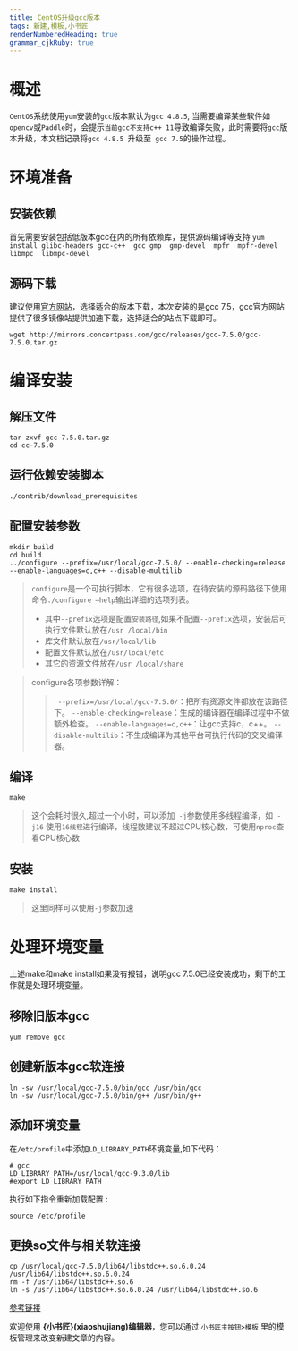 ```yaml
---
title: CentOS升级gcc版本
tags: 新建,模板,小书匠
renderNumberedHeading: true
grammar_cjkRuby: true
---
```

# 概述

`CentOS`系统使用`yum`安装的`gcc`版本默认为`gcc 4.8.5`, 当需要编译某些软件如`opencv`或`Paddle`时，会提示`当前gcc不支持c++ 11`导致编译失败，此时需要将`gcc`版本升级，本文档记录将`gcc 4.8.5 `升级至` gcc 7.5`的操作过程。

# 环境准备
## 安装依赖
首先需要安装包括低版本gcc在内的所有依赖库，提供源码编译等支持
`yum install glibc-headers gcc-c++  gcc gmp  gmp-devel  mpfr  mpfr-devel  libmpc  libmpc-devel`

## 源码下载

建议使用[官方网站](https://gcc.gnu.org/)，选择适合的版本下载，本次安装的是gcc 7.5，gcc官方网站提供了很多镜像站提供加速下载，选择适合的站点下载即可。

`wget http://mirrors.concertpass.com/gcc/releases/gcc-7.5.0/gcc-7.5.0.tar.gz` 

# 编译安装
## 解压文件

```
tar zxvf gcc-7.5.0.tar.gz
cd cc-7.5.0
```

## 运行依赖安装脚本
`./contrib/download_prerequisites`

## 配置安装参数
```
mkdir build
cd build
../configure --prefix=/usr/local/gcc-7.5.0/ --enable-checking=release --enable-languages=c,c++ --disable-multilib
```

> `configure`是一个可执行脚本，它有很多选项，在待安装的源码路径下使用命令`./configure –help`输出详细的选项列表。
> - 其中`--prefix`选项是配置`安装路径`,如果不配置` --prefix `选项，安装后可执行文件默认放在`/usr /local/bin`
> - 库文件默认放在`/usr/local/lib`
> - 配置文件默认放在`/usr/local/etc`
> - 其它的资源文件放在`/usr /local/share`

> configure各项参数详解：
>>` --prefix=/usr/local/gcc-7.5.0/`：把所有资源文件都放在该路径下。
>> `--enable-checking=release`：生成的编译器在编译过程中不做额外检查。
>>`--enable-languages=c,c++`：让gcc支持c，c++。
>> `--disable-multilib`：不生成编译为其他平台可执行代码的交叉编译器。

## 编译
`make`
> 这个会耗时很久,超过一个小时，可以添加` -j`参数使用多线程编译，如` -j16` 使用`16线程`进行编译，线程数建议不超过CPU核心数，可使用`nproc`查看CPU核心数

## 安装
`make install`

> 这里同样可以使用`-j`参数加速

# 处理环境变量
上述make和make install如果没有报错，说明gcc 7.5.0已经安装成功，剩下的工作就是处理环境变量。

## 移除旧版本gcc
`yum remove gcc`

## 创建新版本gcc软连接

```
ln -sv /usr/local/gcc-7.5.0/bin/gcc /usr/bin/gcc
ln -sv /usr/local/gcc-7.5.0/bin/g++ /usr/bin/g++

```
## 添加环境变量
在`/etc/profile`中添加`LD_LIBRARY_PATH`环境变量,如下代码：
```
# gcc
LD_LIBRARY_PATH=/usr/local/gcc-9.3.0/lib
#export LD_LIBRARY_PATH
```
执行如下指令重新加载配置 :

`source /etc/profile`

## 更换so文件与相关软连接
```
cp /usr/local/gcc-7.5.0/lib64/libstdc++.so.6.0.24 /usr/lib64/libstdc++.so.6.0.24
rm -f /usr/lib64/libstdc++.so.6
ln -s /usr/lib64/libstdc++.so.6.0.24 /usr/lib64/libstdc++.so.6
```

[参考链接](https://www.jianshu.com/p/1817b01c437f)

欢迎使用 **{小书匠}(xiaoshujiang)编辑器**，您可以通过 `小书匠主按钮>模板` 里的模板管理来改变新建文章的内容。
